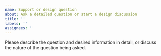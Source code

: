 ```yaml
---
name: Support or design question
about: Ask a detailed question or start a design discussion
title: ''
labels: ''
assignees: ''
---
```


Please describe the question and desired information in detail, or discuss the nature of the question being asked.
